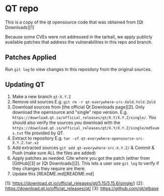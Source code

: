 # QT repo

This is a copy of the qt opensource code that was obtained
from [Qt Downloads][1]

Because some CVEs were not addressed in the tarball, we apply publicly
available patches that address the vulnerabilities in this repo and branch.

## Patches Applied

Run `git log` to view changes in this repository from the original sources.

## Updating QT

1. Make a new branch `qt-X.Y.Z`
2. Remove old sources E.g. `git rm -r qt-everywhere-src-Xold.Yold.Zold`
3. Download sources from [the official Qt Downloads page][2]. Only download the
   opensource and "single" repo version. E.g. `https://download.qt.io/official_releases/qt/X.Y/X.Y.Z/single/`.
   You should also verify the sources you download with the 
   `https://download.qt.io/official_releases/qt/X.Y/X.Y.Z/single/md5sums.txt`
   file provided by QT.
4. Extract to repository E.g. `tar -xf qt-everywhere-opensource-src-X.Y.Z.tar.xz`
5. Add extracted sources `git add qt-everywhere-src-X.Y.Z/` & Commit & Push (make sure ALL the files are added)
6. Apply patches as needed. Cite where you got the patch (either from
   [GitHub][3] or [Qt Downloads][2]. This lets a user use `git log` to verify
   if they changes they require are there.
7. Update this [README.md][README.md]

[1]: https://download.qt.io/official_releases/qt/5.15/5.15.6/single/)
[2]: https://download.qt.io/official_releases/qt/
[3]: https://github.com/qt/qtbase

